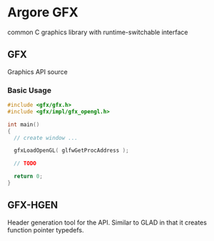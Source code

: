 # Argore GFX
common C graphics library with runtime-switchable interface

## GFX
Graphics API source

### Basic Usage
```c
#include <gfx/gfx.h>
#include <gfx/impl/gfx_opengl.h>

int main()
{
  // create window ...

  gfxLoadOpenGL( glfwGetProcAddress );

  // TODO

  return 0;
}

```

## GFX-HGEN
Header generation tool for the API. Similar to GLAD in that it creates function pointer typedefs.  
